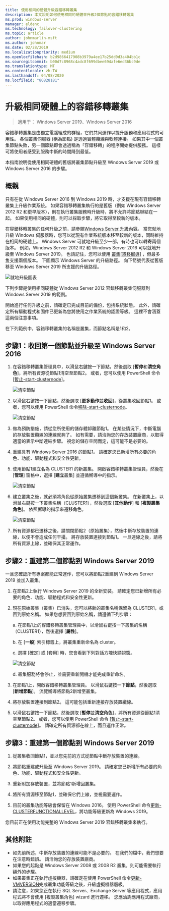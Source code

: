 ```yaml
---
title: 使用相同的硬體升級容錯移轉叢集
description: 本文說明如何使用相同的硬體來升級2個節點的容錯移轉叢集
ms.prod: windows-server
manager: eldenc
ms.technology: failover-clustering
ms.topic: article
author: johnmarlin-msft
ms.author: johnmar
ms.date: 02/28/2019
ms.localizationpriority: medium
ms.openlocfilehash: b2d9866417908b3979a4ee17b25dd0d3a404bb1c
ms.sourcegitcommit: b00d7c8968c4adc8f699dbee694afe6ed36bc9de
ms.translationtype: MT
ms.contentlocale: zh-TW
ms.lasthandoff: 04/08/2020
ms.locfileid: "80828181"
---
```

# <a name="upgrading-failover-clusters-on-the-same-hardware"></a>升級相同硬體上的容錯移轉叢集

> 適用于： Windows Server 2019、Windows Server 2016

容錯移轉叢集是由獨立電腦組成的群組，它們共同運作以提升服務和應用程式的可用性。 各個叢集伺服器 (稱為節點) 是透過實體纜線與軟體連接。 如果其中一個叢集節點失敗，另一個節點即會透過稱為「容錯移轉」的程序開始提供服務。 這樣可將使用者感受到服務中斷的時間降到最低。

本指南說明從使用相同硬體的舊版將叢集節點升級至 Windows Server 2019 或 Windows Server 2016 的步驟。

## <a name="overview"></a>概觀

只有在從 Windows Server 2016 到 Windows 2019 時，才支援在現有容錯移轉叢集上升級作業系統。  如果容錯移轉叢集執行的是舊版（例如 Windows Server 2012 R2 和更早版本），則在執行叢集服務時升級時，將不允許將節點聯結在一起。  如果使用相同的硬體，則可以採取步驟，將它取得至較新的版本。  

在容錯移轉叢集的任何升級之前，請參閱[Windows Server 升級內容](../upgrade/upgrade-overview.md)。  當您就地升級 Windows 伺服器時，您可以從現有作業系統版本移至較新的版本，同時維持在相同的硬體上。 Windows Server 可就地升級至少一部，有時也可以轉寄兩個版本。 例如，Windows Server 2012 R2 和 Windows Server 2016 可以就地升級至 Windows Server 2019。  也請記住，您可以使用 [叢集[遷移嚮導]](https://blogs.msdn.microsoft.com/clustering/2012/06/25/how-to-move-highly-available-clustered-vms-to-windows-server-2012-with-the-cluster-migration-wizard/) ，但最多隻支援兩個版本。 下圖顯示 Windows Server 的升級路徑。 向下箭號代表從舊版移至 Windows Server 2019 所支援的升級路徑。

![就地升級圖表](media/In-Place-Upgrade/In-Place-Upgrade-1.png)

下列步驟是使用相同硬體從 Windows Server 2012 容錯移轉叢集伺服器到 Windows Server 2019 的範例。  

開始進行任何升級之前，請確定已完成目前的備份，包括系統狀態。  此外，請確定所有驅動程式和固件已更新為您將使用之作業系統的認證等級。  這裡不會涵蓋這兩個注意事項。

在下列範例中，容錯移轉叢集的名稱是叢集，而節點名稱是1和2。

## <a name="step-1-evict-first-node-and-upgrade-to-windows-server-2016"></a>步驟1：收回第一個節點並升級至 Windows Server 2016

1. 在容錯移轉叢集管理員中，以滑鼠右鍵按一下節點，然後選取 [**暫停**和**清空角色**]，將所有資源從節點1清空至節點2。  或者，您可以使用 PowerShell 命令 [[暫止-start-clusternode](https://docs.microsoft.com/powershell/module/failoverclusters/suspend-clusternode)]。

    ![清空節點](media/In-Place-Upgrade/In-Place-Upgrade-2.png)

2. 以滑鼠右鍵按一下節點，然後選取 [**更多動作**並**收回**]，從叢集收回節點1。  或者，您可以使用 PowerShell 命令[移除-start-clusternode](https://docs.microsoft.com/powershell/module/failoverclusters/remove-clusternode)。

    ![清空節點](media/In-Place-Upgrade/In-Place-Upgrade-3.png)

3. 做為預防措施，請從您所使用的儲存體卸離節點1。  在某些情況下，中斷電腦的存放裝置纜線的連線就夠了。  如有需要，請洽詢您的存放裝置廠商，以取得適當的表示中斷連結步驟。  視您的儲存空間而定，這可能不是必要的。

4. 重建具有 Windows Server 2016 的節點1。  請確定您已新增所有必要的角色、功能、驅動程式和安全性更新。

5. 使用節點1建立名為 CLUSTER1 的新叢集。  開啟容錯移轉叢集管理員，然後在 [**管理**] 窗格中，選擇 [**建立**叢集] 並遵循嚮導中的指示。

    ![清空節點](media/In-Place-Upgrade/In-Place-Upgrade-4.png)

6. 建立叢集之後，就必須將角色從原始叢集遷移到這個新叢集。  在新叢集上，以滑鼠右鍵按一下叢集名稱（CLUSTER1），然後選取 [**其他動作**] 和 [**複製叢集角色**]。  依照嚮導的指示來遷移角色。

    ![清空節點](media/In-Place-Upgrade/In-Place-Upgrade-5.png)

7.  所有資源都已遷移之後，請關閉節點2（原始叢集），然後中斷存放裝置的連線，以便不會造成任何干擾。  將存放裝置連接到節點1。  一旦連線之後，請將所有資源上線，並確保其正常運作。

## <a name="step-2-rebuild-second-node-to-windows-server-2019"></a>步驟2：重建第二個節點到 Windows Server 2019

一旦您確認所有專案都能正常運作，您可以將節點2重建到 Windows Server 2019 並加入叢集。

1. 在節點2上執行 Windows Server 2019 的全新安裝。 請確定您已新增所有必要的角色、功能、驅動程式和安全性更新。

2. 現在原始叢集（叢集）已消失，您可以將新的叢集名稱保留為 CLUSTER1，或回到原始名稱。  如果您想要回到原始名稱，請遵循下列步驟：
   
   a. 在節點1上的容錯移轉叢集管理員中，以滑鼠右鍵按一下叢集的名稱（CLUSTER1），然後選擇 [**屬性**]。
   
   b. 在 [**一般**] 索引標籤上，將叢集重新命名為 cluster。

   c. 選擇 [確定] 或 [套用] 時，您會看到下列對話方塊快顯視窗。

    ![清空節點](media/In-Place-Upgrade/In-Place-Upgrade-6.png)

    d. 叢集服務將會停止，並需要重新開機才能完成重新命名。

3. 在節點1上，開啟容錯移轉叢集管理員。  以滑鼠右鍵按一下**節點**，然後選取 [**新增節點**]。  流覽嚮導將節點2新增至叢集。

4. 將存放裝置連接到節點2。 這可能包括重新連接存放裝置纜線。 

5. 以滑鼠右鍵按一下節點，然後選取 [**暫停**並**清空角色**]，將所有資源從節點1清空至節點2。  或者，您可以使用 PowerShell 命令 [[暫止-start-clusternode](https://docs.microsoft.com/powershell/module/failoverclusters/suspend-clusternode)]。  請確定所有資源都在線上，而且運作正常。

## <a name="step-3-rebuild-first-node-to-windows-server-2019"></a>步驟3：重建第一個節點到 Windows Server 2019

1. 從叢集收回節點1，並以您先前的方式從節點中斷存放裝置的連線。

2. 將節點重建或升級至 Windows Server 2019。  請確定您已新增所有必要的角色、功能、驅動程式和安全性更新。

3. 重新附加存放裝置，並將節點1新增回叢集。

4. 將所有資源移至節點1，並確保它們上線，並視需要運作。

5. 目前的叢集功能等級會保留在 Windows 2016。  使用 PowerShell 命令[更新-CLUSTERFUNCTIONALLEVEL](https://docs.microsoft.com/powershell/module/failoverclusters/update-clusterfunctionallevel)，將功能等級更新為 Windows 2019。

您目前正在使用功能完整的 Windows Server 2019 容錯移轉叢集來執行。

## <a name="additional-notes"></a>其他附註

- 如先前所述，中斷存放裝置的連線可能不是必要的。  在我們的檔中，我們想要在注意時錯誤。  請洽詢您的存放裝置廠商。
- 如果您的起點是 Windows Server 2008 或 2008 R2 叢集，則可能需要執行額外的步驟。
- 如果叢集正在執行虛擬機器，請確定在使用 PowerShell 命令[更新-VMVERSION](https://docs.microsoft.com/powershell/module/hyper-v/update-vmversion)完成叢集功能等級之後，升級虛擬機器層級。
- 請注意，如果您正在執行 SQL Server、Exchange Server 等應用程式，應用程式將不會使用 [複製叢集角色] wizard 進行遷移。  您應洽詢應用程式廠商，以取得應用程式的適當遷移步驟。